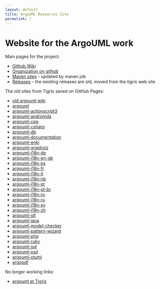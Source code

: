 ```yaml
---
layout: default
title: ArgoUML Resources Site
permalink: /
---
```

# Website for the ArgoUML work

Main pages for the project:
* [Github Wiki](https://github.com/argouml-tigris-org/argouml/wiki)
* [Organization on github](https://github.com/argouml-tigris-org)
* [Maven sites](sites.html) - updated by maven job
* [Releases](https://github.com/argouml-tigris-org/argouml/releases) - the existing releases are old, moved from the tigris web site

The old sites from Tigris saved on GitHub Pages:
* [old argouml wiki](tigris/wiki-argouml/wiki)
* [argouml](tigris/argouml)
* [argouml-actionscript3](tigris/argouml-actionscript3)
* [argouml-andromda](tigris/argouml-andromda)
* [argouml-cpp](tigris/argouml-cpp)
* [argouml-csharp](tigris/argouml-csharp)
* [argouml-db](tigris/argouml-db)
* [argouml-documentation](tigris/argouml-documentation)
* [argouml-enki](tigris/argouml-enki)
* [argouml-graphviz](tigris/argouml-graphviz)
* [argouml-i18n-de](tigris/argouml-i18n-de)
* [argouml-i18n-en-gb](tigris/argouml-i18n-en-gb)
* [argouml-i18n-es](tigris/argouml-i18n-es)
* [argouml-i18n-fr](tigris/argouml-i18n-fr)
* [argouml-i18n-it](tigris/argouml-i18n-it)
* [argouml-i18n-nb](tigris/argouml-i18n-nb)
* [argouml-i18n-pt](tigris/argouml-i18n-pt)
* [argouml-i18n-pt-br](tigris/argouml-i18n-pt-br)
* [argouml-i18n-ro](tigris/argouml-i18n-ro)
* [argouml-i18n-ru](tigris/argouml-i18n-ru)
* [argouml-i18n-sv](tigris/argouml-i18n-sv)
* [argouml-i18n-zh](tigris/argouml-i18n-zh)
* [argouml-idl](tigris/argouml-idl)
* [argouml-java](tigris/argouml-java)
* [argouml-model-checker](tigris/argouml-model-checker)
* [argouml-pattern-wizard](tigris/argouml-pattern-wizard)
* [argouml-php](tigris/argouml-php)
* [argouml-ruby](tigris/argouml-ruby)
* [argouml-sql](tigris/argouml-sql)
* [argouml-xsd](tigris/argouml-xsd)
* [argouml-xtuml](tigris/argouml-xtuml)
* [argopdf](tigris/argopdf)

No longer working links:
* [argouml at Tigris](http://argouml.tigris.org/)

